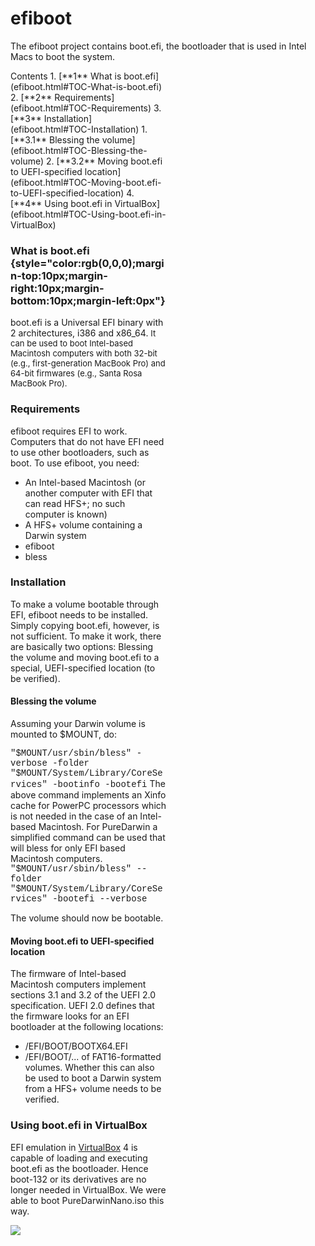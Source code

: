 efiboot
=======
The efiboot project contains boot.efi, the bootloader that is used in Intel Macs to boot the system. 
<div class="sites-embed-align-left-wrapping-off">
<div class="sites-embed-border-off sites-embed" style="width:250px;">
<div class="sites-embed-content sites-embed-type-toc">
<div class="goog-toc sites-embed-toc-maxdepth-6">
Contents
1.  [**1** What is boot.efi](efiboot.html#TOC-What-is-boot.efi)
2.  [**2** Requirements](efiboot.html#TOC-Requirements)
3.  [**3** Installation](efiboot.html#TOC-Installation)
    1.  [**3.1** Blessing the volume](efiboot.html#TOC-Blessing-the-volume)
    2.  [**3.2** Moving boot.efi to UEFI-specified location](efiboot.html#TOC-Moving-boot.efi-to-UEFI-specified-location)
4.  [**4** Using boot.efi in VirtualBox](efiboot.html#TOC-Using-boot.efi-in-VirtualBox)

### What is boot.efi {style="color:rgb(0,0,0);margin-top:10px;margin-right:10px;margin-bottom:10px;margin-left:0px"}
boot.efi is a Universal EFI binary with 2 architectures, i386 and x86_64.
<span style="font-size:13px;font-weight:normal">It can be used to boot Intel-based Macintosh computers with both 32-bit (e.g., first-generation MacBook Pro) and 64-bit firmwares (e.g., Santa Rosa MacBook Pro).</span>
### Requirements
efiboot requires EFI to work. Computers that do not have EFI need to use other bootloaders, such as boot. To use efiboot, you need:
-   An Intel-based Macintosh (or another computer with EFI that can read HFS+; no such computer is known)
-   A HFS+ volume containing a Darwin system
-   efiboot
-   bless
### Installation
To make a volume bootable through EFI, efiboot needs to be installed. Simply copying boot.efi, however, is not sufficient. To make it work, there are basically two options: Blessing the volume and moving boot.efi to a special, UEFI-specified location (to be verified).
#### Blessing the volume
Assuming your Darwin volume is mounted to $MOUNT, do:


<span style="font-family:courier new,monospace">"$MOUNT/usr/sbin/bless" -verbose -folder "$MOUNT/System/Library/CoreServices" -bootinfo -bootefi</span>
<span style="font-family:inherit">
</span>
<span><span style="font-family:inherit">The above command implements an Xinfo cache for PowerPC processors which is not needed in the case of an Intel-based Macintosh.</span></span>
<span style="font-family:inherit">
</span>
<span><span style="font-family:inherit">For PureDarwin a simplified command can be used that will bless for only EFI based Macintosh computers.</span></span>
<span style="font-family:courier new">
</span>
<span style="font-family:courier new">"$MOUNT/usr/sbin/bless" --folder "$MOUNT/System/Library/CoreServices" -bootefi --verbose</span>

<span style="font-family:inherit">The volume should now be bootable.</span>
#### Moving boot.efi to UEFI-specified location
The firmware of Intel-based Macintosh computers implement sections 3.1 and 3.2 of the UEFI 2.0 specification.
UEFI 2.0 defines that the firmware looks for an EFI bootloader at the following locations:
-   /EFI/BOOT/BOOTX64.EFI
-   /EFI/BOOT/...
of FAT16-formatted volumes. Whether this can also be used to boot a Darwin system from a HFS+ volume needs to be verified.

### Using boot.efi in VirtualBox
EFI emulation in [VirtualBox](../virtualbox.html) 4 is capable of loading and executing boot.efi as the bootloader. Hence boot-132 or its derivatives are no longer needed in VirtualBox. We were able to boot PureDarwinNano.iso this way.


[![](../../_/rsrc/1295181011428/developers/booting/efiboot/boot.efi.png)](efiboot/boot.efi.png%3Fattredirects=0)


